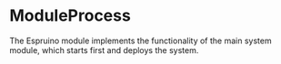 # ModuleProcess
The Espruino module implements the functionality of the main system module, which starts first and deploys the system.
